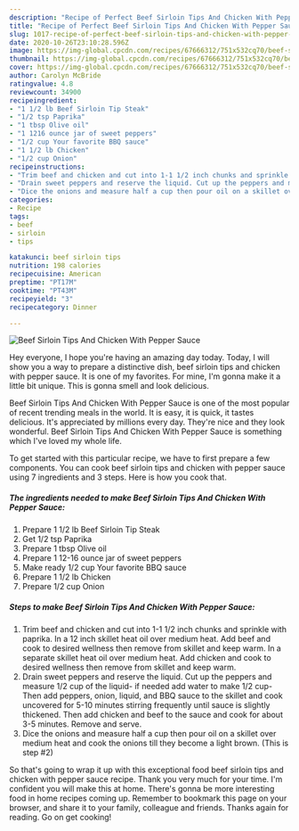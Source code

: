 ```yaml
---
description: "Recipe of Perfect Beef Sirloin Tips And Chicken With Pepper Sauce"
title: "Recipe of Perfect Beef Sirloin Tips And Chicken With Pepper Sauce"
slug: 1017-recipe-of-perfect-beef-sirloin-tips-and-chicken-with-pepper-sauce
date: 2020-10-26T23:10:28.596Z
image: https://img-global.cpcdn.com/recipes/67666312/751x532cq70/beef-sirloin-tips-and-chicken-with-pepper-sauce-recipe-main-photo.jpg
thumbnail: https://img-global.cpcdn.com/recipes/67666312/751x532cq70/beef-sirloin-tips-and-chicken-with-pepper-sauce-recipe-main-photo.jpg
cover: https://img-global.cpcdn.com/recipes/67666312/751x532cq70/beef-sirloin-tips-and-chicken-with-pepper-sauce-recipe-main-photo.jpg
author: Carolyn McBride
ratingvalue: 4.8
reviewcount: 34900
recipeingredient:
- "1 1/2 lb Beef Sirloin Tip Steak"
- "1/2 tsp Paprika"
- "1 tbsp Olive oil"
- "1 1216 ounce jar of sweet peppers"
- "1/2 cup Your favorite BBQ sauce"
- "1 1/2 lb Chicken"
- "1/2 cup Onion"
recipeinstructions:
- "Trim beef and chicken and cut into 1-1 1/2 inch chunks and sprinkle with paprika. In a 12 inch skillet heat oil over medium heat. Add beef and cook to desired wellness then remove from skillet and keep warm. In a separate skillet heat oil over medium heat. Add chicken and cook to desired wellness then remove from skillet and keep warm."
- "Drain sweet peppers and reserve the liquid. Cut up the peppers and measure 1/2 cup of the liquid- if needed add water to make 1/2 cup- Then add peppers, onion, liquid, and BBQ sauce to the skillet and cook uncovered for 5-10 minutes stirring frequently until sauce is slightly thickened. Then add chicken and beef to the sauce and cook for about 3-5 minutes. Remove and serve."
- "Dice the onions and measure half a cup then pour oil on a skillet over medium heat and cook the onions till they become a light brown. (This is step #2)"
categories:
- Recipe
tags:
- beef
- sirloin
- tips

katakunci: beef sirloin tips 
nutrition: 198 calories
recipecuisine: American
preptime: "PT17M"
cooktime: "PT43M"
recipeyield: "3"
recipecategory: Dinner

---
```



![Beef Sirloin Tips And Chicken With Pepper Sauce](https://img-global.cpcdn.com/recipes/67666312/751x532cq70/beef-sirloin-tips-and-chicken-with-pepper-sauce-recipe-main-photo.jpg)

Hey everyone, I hope you're having an amazing day today. Today, I will show you a way to prepare a distinctive dish, beef sirloin tips and chicken with pepper sauce. It is one of my favorites. For mine, I'm gonna make it a little bit unique. This is gonna smell and look delicious.

Beef Sirloin Tips And Chicken With Pepper Sauce is one of the most popular of recent trending meals in the world. It is easy, it is quick, it tastes delicious. It's appreciated by millions every day. They're nice and they look wonderful. Beef Sirloin Tips And Chicken With Pepper Sauce is something which I've loved my whole life.




To get started with this particular recipe, we have to first prepare a few components. You can cook beef sirloin tips and chicken with pepper sauce using 7 ingredients and 3 steps. Here is how you cook that.

<!--inarticleads1-->

##### The ingredients needed to make Beef Sirloin Tips And Chicken With Pepper Sauce:

1. Prepare 1 1/2 lb Beef Sirloin Tip Steak
1. Get 1/2 tsp Paprika
1. Prepare 1 tbsp Olive oil
1. Prepare 1 12-16 ounce jar of sweet peppers
1. Make ready 1/2 cup Your favorite BBQ sauce
1. Prepare 1 1/2 lb Chicken
1. Prepare 1/2 cup Onion




<!--inarticleads2-->

##### Steps to make Beef Sirloin Tips And Chicken With Pepper Sauce:

1. Trim beef and chicken and cut into 1-1 1/2 inch chunks and sprinkle with paprika. In a 12 inch skillet heat oil over medium heat. Add beef and cook to desired wellness then remove from skillet and keep warm. In a separate skillet heat oil over medium heat. Add chicken and cook to desired wellness then remove from skillet and keep warm.
1. Drain sweet peppers and reserve the liquid. Cut up the peppers and measure 1/2 cup of the liquid- if needed add water to make 1/2 cup- Then add peppers, onion, liquid, and BBQ sauce to the skillet and cook uncovered for 5-10 minutes stirring frequently until sauce is slightly thickened. Then add chicken and beef to the sauce and cook for about 3-5 minutes. Remove and serve.
1. Dice the onions and measure half a cup then pour oil on a skillet over medium heat and cook the onions till they become a light brown. (This is step #2)




So that's going to wrap it up with this exceptional food beef sirloin tips and chicken with pepper sauce recipe. Thank you very much for your time. I'm confident you will make this at home. There's gonna be more interesting food in home recipes coming up. Remember to bookmark this page on your browser, and share it to your family, colleague and friends. Thanks again for reading. Go on get cooking!

